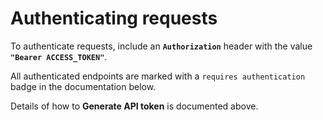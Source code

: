 # Authenticating requests

To authenticate requests, include an **`Authorization`** header with the value **`"Bearer ACCESS_TOKEN"`**.

All authenticated endpoints are marked with a `requires authentication` badge in the documentation below.

Details of how to <b>Generate API token</b> is documented above.
